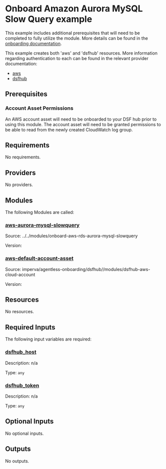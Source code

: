 # Onboard Amazon Aurora MySQL Slow Query example
This example includes additional prerequisites that will need to be completed to fully utilize the module. More details can be found in the [onboarding documentation](https://docs.imperva.com/bundle/onboarding-databases-to-sonar-reference-guide/page/Amazon-Aurora-MySQL-Onboarding-Steps_48366913.html).

This example creates both 'aws' and 'dsfhub' resources. More information regarding authentication to each can be found in the relevant provider documentation:
- [aws](https://registry.terraform.io/providers/hashicorp/aws/latest/docs)
- [dsfhub](https://registry.terraform.io/providers/imperva/dsfhub/latest/docs)

## Prerequisites
### Account Asset Permissions
An AWS account asset will need to be onboarded to your DSF hub prior to using this module. The account asset will need to be granted permissions to be able to read from the newly created CloudWatch log group.

<!-- BEGIN_TF_DOCS -->
## Requirements

No requirements.

## Providers

No providers.

## Modules

The following Modules are called:

### <a name="module_aws-aurora-mysql-slowquery"></a> [aws-aurora-mysql-slowquery](#module\_aws-aurora-mysql-slowquery)

Source: ../../modules/onboard-aws-rds-aurora-mysql-slowquery

Version:

### <a name="module_aws-default-account-asset"></a> [aws-default-account-asset](#module\_aws-default-account-asset)

Source: imperva/agentless-onboarding/dsfhub//modules/dsfhub-aws-cloud-account

Version:

## Resources

No resources.

## Required Inputs

The following input variables are required:

### <a name="input_dsfhub_host"></a> [dsfhub\_host](#input\_dsfhub\_host)

Description: n/a

Type: `any`

### <a name="input_dsfhub_token"></a> [dsfhub\_token](#input\_dsfhub\_token)

Description: n/a

Type: `any`

## Optional Inputs

No optional inputs.

## Outputs

No outputs.
<!-- END_TF_DOCS -->